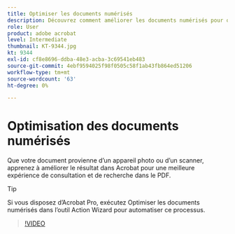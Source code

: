 ```yaml
---
title: Optimiser les documents numérisés
description: Découvrez comment améliorer les documents numérisés pour optimiser l’expérience de recherche et d’affichage des PDF
role: User
product: adobe acrobat
level: Intermediate
thumbnail: KT-9344.jpg
kt: 9344
exl-id: cf8e8696-ddba-48e3-acba-3c69541eb483
source-git-commit: 4ebf9594025f98f0505c58f1ab43fb864ed51206
workflow-type: tm+mt
source-wordcount: '63'
ht-degree: 0%

---
```


# Optimisation des documents numérisés

Que votre document provienne d’un appareil photo ou d’un scanner, apprenez à améliorer le résultat dans Acrobat pour une meilleure expérience de consultation et de recherche dans le PDF.

>[!TIP]
>
>Si vous disposez d’Acrobat Pro, exécutez Optimiser les documents numérisés dans l’outil Action Wizard pour automatiser ce processus.

>[!VIDEO](https://video.tv.adobe.com/v/340823?quality=12&learn=on&hidetitle=true)
